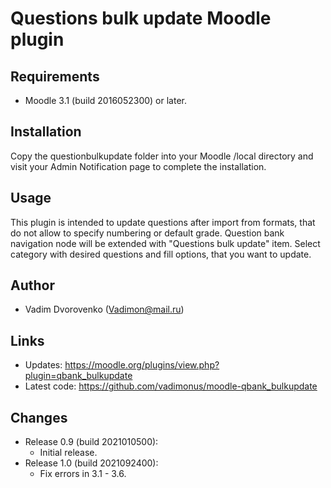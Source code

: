 Questions bulk update Moodle plugin
===================================

Requirements
------------
- Moodle 3.1 (build 2016052300) or later.

Installation
------------
Copy the questionbulkupdate folder into your Moodle /local directory and visit your Admin Notification page to complete the installation.

Usage
-----
This plugin is intended to update questions after import from formats, that do not allow to specify numbering or
default grade. Question bank navigation node will be extended with "Questions bulk update" item. Select category with
desired questions and fill options, that you want to update.

Author
------
- Vadim Dvorovenko (Vadimon@mail.ru)

Links
-----
- Updates: https://moodle.org/plugins/view.php?plugin=qbank_bulkupdate
- Latest code: https://github.com/vadimonus/moodle-qbank_bulkupdate

Changes
-------
- Release 0.9 (build 2021010500):
    - Initial release.
- Release 1.0 (build 2021092400):
    - Fix errors in 3.1 - 3.6.